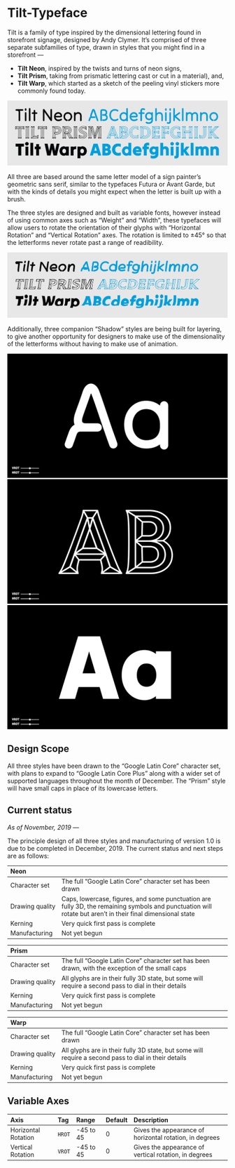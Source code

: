 # Tilt-Typeface

Tilt is a family of type inspired by the dimensional lettering found in storefront signage, designed by Andy Clymer. It’s comprised of three separate subfamilies of type, drawn in styles that you might find in a storefront — 

- **Tilt Neon**, inspired by the twists and turns of neon signs,
- **Tilt Prism**, taking from prismatic lettering cast or cut in a material), and,
- **Tilt Warp**, which started as a sketch of the peeling vinyl stickers more commonly found today.

![Tilt family overview](/images/Tilt-Family.png?raw=true "Tilt family overview")

All three are based around the same letter model of a sign painter’s geometric sans serif, similar to the typefaces Futura or Avant Garde, but with the kinds of details you might expect when the letter is built up with a brush. 

The three styles are designed and built as variable fonts, however instead of using common axes such as “Weight” and “Width”, these typefaces will allow users to rotate the orientation of their glyphs with “Horizontal Rotation” and “Vertical Rotation” axes. The rotation is limited to ±45° so that the letterforms never rotate past a range of readibility.

![Tilt family overview rotated](/images/Tilt-Family-Rotated.png?raw=true "Tilt family overview, rotated")

Additionally, three companion “Shadow” styles are being built for layering, to give another opportunity for designers to make use of the dimensionality of the letterforms without having to make use of animation.

![Tilt Neon](/images/Neon-Aa-Big.gif?raw=true "Tilt Neon")
![Tilt Prism](/images/Prism-Aa-Big.gif?raw=true "Tilt Prism")
![Tilt Warp](/images/Warp-Aa-Big.gif?raw=true "Tilt Warp")

## Design Scope

All three styles have been drawn to the “Google Latin Core” character set, with plans to expand to “Google Latin Core Plus” along with a wider set of supported languages throughout the month of December. The “Prism” style will have small caps in place of its lowercase letters.

## Current status

*As of November, 2019 —*

The principle design of all three styles and manufacturing of version 1.0 is due to be completed in December, 2019. The current status and next steps are as follows:

| Neon | |
| :--- | :--- |
| Character set | The full “Google Latin Core” character set has been drawn |
| Drawing quality | Caps, lowercase, figures, and some punctuation are fully 3D, the remaining symbols and punctuation will rotate but aren’t in their final dimensional state |
| Kerning | Very quick first pass is complete |
| Manufacturing | Not yet begun |

| Prism | |
| :--- | :--- |
| Character set | The full “Google Latin Core” character set has been drawn, with the exception of the small caps |
| Drawing quality | All glyphs are in their fully 3D state, but some will require a second pass to dial in their details |
| Kerning | Very quick first pass is complete |
| Manufacturing | Not yet begun |

| Warp | |
| :--- | :--- |
| Character set | The full “Google Latin Core” character set has been drawn |
| Drawing quality | All glyphs are in their fully 3D state, but some will require a second pass to dial in their details |
| Kerning | Very quick first pass is complete |
| Manufacturing | Not yet begun |


## Variable Axes

| Axis | Tag | Range | Default | Description |
| :--- | :--- | :--- | :--- | :--- |
| Horizontal Rotation | `HROT` | -45 to 45 | 0 | Gives the appearance of horizontal rotation, in degrees |
| Vertical Rotation | `VROT` | -45 to 45 | 0 | Gives the appearance of vertical rotation, in degrees |
